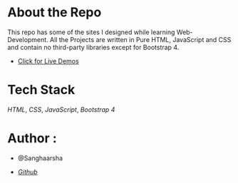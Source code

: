 # About the Repo

This repo has some of the sites I designed while learning Web-Development. All the Projects are written in Pure HTML, JavaScript and CSS and contain no third-party libraries except for Bootstrap 4.

- [Click for Live Demos](https://sanghaarsha.github.io/web/)

# Tech Stack

_HTML_,
_CSS_,
_JavaScript_,
_Bootstrap 4_

# Author :

- @Sanghaarsha

- _[Github](http://www.github.com/sanghaarsha)_
